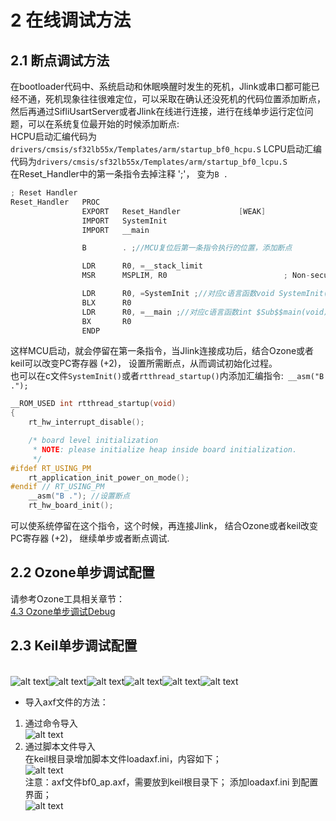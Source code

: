 # 2 在线调试方法
## 2.1 断点调试方法
在bootloader代码中、系统启动和休眠唤醒时发生的死机，Jlink或串口都可能已经不通，死机现象往往很难定位，可以采取在确认还没死机的代码位置添加断点，然后再通过SifliUsartServer或者Jlink在线进行连接，进行在线单步运行定位问题，可以在系统复位最开始的时候添加断点:<br>
HCPU启动汇编代码为`drivers/cmsis/sf32lb55x/Templates/arm/startup_bf0_hcpu.S`
LCPU启动汇编代码为`drivers/cmsis/sf32lb55x/Templates/arm/startup_bf0_lcpu.S`
<br>在Reset_Handler中的第一条指令去掉注释 ';'， 变为`B .`
```c
; Reset Handler
Reset_Handler   PROC
                EXPORT   Reset_Handler             [WEAK]
                IMPORT   SystemInit
                IMPORT   __main

                B        . ;//MCU复位后第一条指令执行的位置，添加断点

                LDR      R0, =__stack_limit
                MSR      MSPLIM, R0                          ; Non-secure version of MSPLIM is RAZ/WI

                LDR      R0, =SystemInit ;//对应c语言函数void SystemInit(void)
                BLX      R0
                LDR      R0, =__main ;//对应c语言函数int $Sub$$main(void)->rtthread_startup();
                BX       R0
                ENDP
```

这样MCU启动，就会停留在第一条指令，当Jlink连接成功后，结合Ozone或者keil可以改变PC寄存器 (+2)， 设置所需断点，从而调试初始化过程。<br>
也可以在c文件`SystemInit()`或者`rtthread_startup()`内添加汇编指令:` __asm("B .");`
```c
__ROM_USED int rtthread_startup(void)
{
    rt_hw_interrupt_disable();

    /* board level initialization
     * NOTE: please initialize heap inside board initialization.
     */
#ifdef RT_USING_PM
    rt_application_init_power_on_mode();
#endif // RT_USING_PM
    __asm("B ."); //设置断点
    rt_hw_board_init();
```
可以使系统停留在这个指令，这个时候，再连接Jlink， 结合Ozone或者keil改变PC寄存器 (+2)， 继续单步或者断点调试.

## 2.2 Ozone单步调试配置
请参考Ozone工具相关章节：<br>
[4.3 Ozone单步调试Debug](../tools/ozone.md/#43Ozone单步调试Debug)
## 2.3 Keil单步调试配置
<br>![alt text](./assets/icd/icd001.png)![alt text](./assets/icd/icd002.png)![alt text](./assets/icd/icd003.png)![alt text](./assets/icd/icd004.png)![alt text](./assets/icd/icd005.png)![alt text](./assets/icd/icd006.png)<br>
- 导入axf文件的方法：<br>
1. 通过命令导入
<br>![alt text](./assets/icd/icd007.png)<br>
2. 通过脚本文件导入<br>
在keil根目录增加脚本文件loadaxf.ini，内容如下；
<br>![alt text](./assets/icd/icd008.png)<br>
注意：axf文件bf0_ap.axf，需要放到keil根目录下；
添加loadaxf.ini 到配置界面；
<br>![alt text](./assets/icd/icd009.png)<br>
